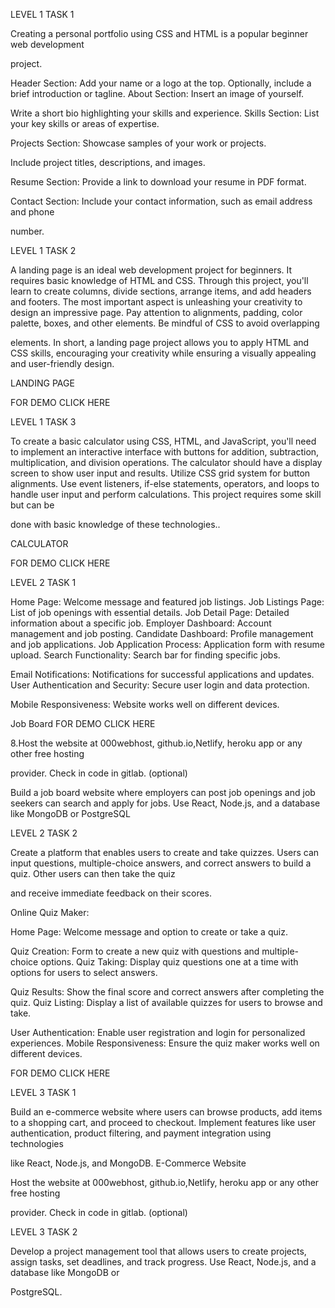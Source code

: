 LEVEL 1 TASK 1

Creating a personal portfolio using CSS and HTML is a popular beginner web development

project.

Header Section: Add your name or a logo at the top.
Optionally, include a brief introduction or tagline.
About Section: Insert an image of yourself.

Write a short bio highlighting your skills and experience.
Skills Section: List your key skills or areas of expertise.

Projects Section: Showcase samples of your work or projects.

Include project titles, descriptions, and images.

Resume Section: Provide a link to download your resume in PDF format.

Contact Section: Include your contact information, such as email address and phone

number.

LEVEL 1 TASK 2

A landing page is an ideal web development project for beginners. It requires basic
knowledge of HTML and CSS. Through this project, you'll learn to create columns, divide
sections, arrange items, and add headers and footers. The most important aspect is
unleashing your creativity to design an impressive page. Pay attention to alignments,
padding, color palette, boxes, and other elements. Be mindful of CSS to avoid overlapping

elements. In short, a landing page project allows you to apply HTML and CSS skills,
encouraging your creativity while ensuring a visually appealing and user-friendly design.

LANDING PAGE

FOR DEMO CLICK HERE

LEVEL 1 TASK 3

To create a basic calculator using CSS, HTML, and JavaScript, you'll need to implement an
interactive interface with buttons for addition, subtraction, multiplication, and division
operations. The calculator should have a display screen to show user input and results. Utilize
CSS grid system for button alignments. Use event listeners, if-else statements, operators, and
loops to handle user input and perform calculations. This project requires some skill but can be

done with basic knowledge of these technologies..

CALCULATOR

FOR DEMO CLICK HERE

LEVEL 2 TASK 1

Home Page: Welcome message and featured job listings.
Job Listings Page: List of job openings with essential details.
Job Detail Page: Detailed information about a specific job.
Employer Dashboard: Account management and job posting.
Candidate Dashboard: Profile management and job applications.
Job Application Process: Application form with resume upload.
Search Functionality: Search bar for finding specific jobs.

Email Notifications: Notifications for successful applications and updates.
User Authentication and Security: Secure user login and data protection.

Mobile Responsiveness: Website works well on different devices.

Job Board FOR DEMO CLICK HERE

8.Host the website at 000webhost, github.io,Netlify, heroku app or any other free hosting

provider. Check in code in gitlab. (optional)

Build a job board website where employers can post job openings and job seekers can
search and apply for jobs. Use React, Node.js, and a database like MongoDB or PostgreSQL

LEVEL 2 TASK 2

Create a platform that enables users to create and take quizzes. Users can input questions,
multiple-choice answers, and correct answers to build a quiz. Other users can then take the quiz

and receive immediate feedback on their scores.

Online Quiz Maker:

Home Page: Welcome message and option to create or take a quiz.

Quiz Creation: Form to create a new quiz with questions and multiple-choice options.
Quiz Taking: Display quiz questions one at a time with options for users to select answers.

Quiz Results: Show the final score and correct answers after completing the quiz.
Quiz Listing: Display a list of available quizzes for users to browse and take.

User Authentication: Enable user registration and login for personalized experiences.
Mobile Responsiveness: Ensure the quiz maker works well on different devices.

FOR DEMO CLICK HERE

LEVEL 3 TASK 1

Build an e-commerce website where users can browse products, add items to
a shopping cart, and proceed to checkout. Implement features like user
authentication, product filtering, and payment integration using technologies

like React, Node.js, and MongoDB.
E-Commerce Website

Host the website at 000webhost, github.io,Netlify, heroku app or any other free hosting

provider. Check in code in gitlab. (optional)

LEVEL 3 TASK 2

Develop a project management tool that allows users to create projects, assign tasks, set
deadlines, and track progress. Use React, Node.js, and a database like MongoDB or

PostgreSQL.
